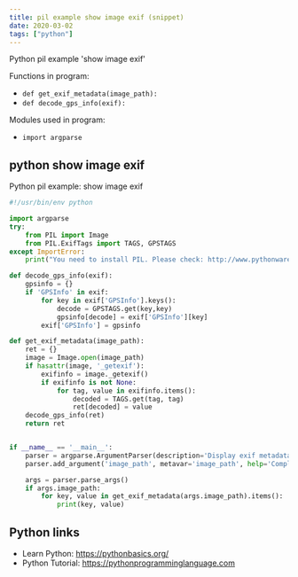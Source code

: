 ```yaml
---
title: pil example show image exif (snippet)
date: 2020-03-02
tags: ["python"]
---
```

Python pil example 'show image exif'

Functions in program: 
* `def get_exif_metadata(image_path):`
* `def decode_gps_info(exif):`

Modules used in program: 
* `import argparse`

## python show image exif

Python pil example: show image exif

```python
#!/usr/bin/env python

import argparse
try:
    from PIL import Image
    from PIL.ExifTags import TAGS, GPSTAGS
except ImportError:
    print("You need to install PIL. Please check: http://www.pythonware.com/products/pil/")

def decode_gps_info(exif):
    gpsinfo = {}
    if 'GPSInfo' in exif:
        for key in exif['GPSInfo'].keys():
            decode = GPSTAGS.get(key,key)
            gpsinfo[decode] = exif['GPSInfo'][key]
        exif['GPSInfo'] = gpsinfo

def get_exif_metadata(image_path):
    ret = {}
    image = Image.open(image_path)
    if hasattr(image, '_getexif'):
        exifinfo = image._getexif()
        if exifinfo is not None:
            for tag, value in exifinfo.items():
                decoded = TAGS.get(tag, tag)
                ret[decoded] = value
    decode_gps_info(ret)
    return ret


if __name__ == '__main__':
    parser = argparse.ArgumentParser(description='Display exif metadata of a image if available.')
    parser.add_argument('image_path', metavar='image_path', help='Complete image path.')

    args = parser.parse_args()
    if args.image_path:
        for key, value in get_exif_metadata(args.image_path).items():
            print(key, value)

```

## Python links

- Learn Python: https://pythonbasics.org/
- Python Tutorial: https://pythonprogramminglanguage.com
